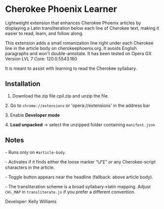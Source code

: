 # Cherokee Phoenix Learner
Lightweight extension that enhances Cherokee Phoenix articles by displaying a Latin transliteration below each line of Cherokee text, making it easier to read, learn, and follow along.


This extension adds a small romanization line right under each Cherokee line in the article body on cherokeephoenix.org. It avoids English paragraphs and won't double-annotate. It has been tested on Opera GX Version LVL 7 Core: 120.0.5543.160

It is meant to assist with learning to read the Cherokee syllabary. 


## Installation

1. Download the zip file cpil.zip and unzip the file. 

2\. Go to `chrome://extensions` or 'opera://extensions' in the address bar

3\. Enable **Developer mode**

4\. **Load unpacked** → select the unzipped folder containing `manifest.json`



## Notes

\- Runs only on `#article-body`.

\- Activates if it finds either the loose marker “ᏓᎵᏆ” *or* any Cherokee-script characters in the article.

\- Toggle button appears near the headline (fallback: above article body).

\- The transliteration scheme is a broad syllabary→latin mapping. Adjust `CH\_MAP` in `transliterate.js` if you prefer a different convention.





Developer: Kelly Williams

